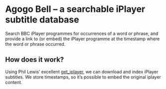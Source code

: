 Agogo Bell – a searchable iPlayer subtitle database
==

Search BBC iPlayer programmes for occurrences of a word or phrase, and
provide a link to (or embed) the iPlayer programme at the timestamp where
the word or phrase occurred.

How does it work?
--
Using Phil Lewis’ excellent
[get_iplayer](http://linuxcexntre.net/getiplayer), we can download and
index iPlayer subtitles. We store timestamps, so it’s possible to embed
the original iplayer content.
